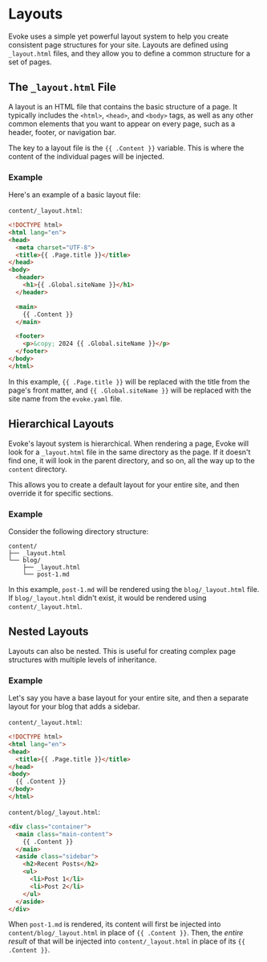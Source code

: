 # Layouts

Evoke uses a simple yet powerful layout system to help you create consistent page structures for your site. Layouts are defined using `_layout.html` files, and they allow you to define a common structure for a set of pages.

## The `_layout.html` File

A layout is an HTML file that contains the basic structure of a page. It typically includes the `<html>`, `<head>`, and `<body>` tags, as well as any other common elements that you want to appear on every page, such as a header, footer, or navigation bar.

The key to a layout file is the `{{ .Content }}` variable. This is where the content of the individual pages will be injected.

### Example

Here's an example of a basic layout file:

`content/_layout.html`:
```html
<!DOCTYPE html>
<html lang="en">
<head>
  <meta charset="UTF-8">
  <title>{{ .Page.title }}</title>
</head>
<body>
  <header>
    <h1>{{ .Global.siteName }}</h1>
  </header>

  <main>
    {{ .Content }}
  </main>

  <footer>
    <p>&copy; 2024 {{ .Global.siteName }}</p>
  </footer>
</body>
</html>
```

In this example, `{{ .Page.title }}` will be replaced with the title from the page's front matter, and `{{ .Global.siteName }}` will be replaced with the site name from the `evoke.yaml` file.

## Hierarchical Layouts

Evoke's layout system is hierarchical. When rendering a page, Evoke will look for a `_layout.html` file in the same directory as the page. If it doesn't find one, it will look in the parent directory, and so on, all the way up to the `content` directory.

This allows you to create a default layout for your entire site, and then override it for specific sections.

### Example

Consider the following directory structure:

```
content/
├── _layout.html
└── blog/
    ├── _layout.html
    └── post-1.md
```

In this example, `post-1.md` will be rendered using the `blog/_layout.html` file. If `blog/_layout.html` didn't exist, it would be rendered using `content/_layout.html`.

## Nested Layouts

Layouts can also be nested. This is useful for creating complex page structures with multiple levels of inheritance.

### Example

Let's say you have a base layout for your entire site, and then a separate layout for your blog that adds a sidebar.

`content/_layout.html`:
```html
<!DOCTYPE html>
<html lang="en">
<head>
  <title>{{ .Page.title }}</title>
</head>
<body>
  {{ .Content }}
</body>
</html>
```

`content/blog/_layout.html`:
```html
<div class="container">
  <main class="main-content">
    {{ .Content }}
  </main>
  <aside class="sidebar">
    <h2>Recent Posts</h2>
    <ul>
      <li>Post 1</li>
      <li>Post 2</li>
    </ul>
  </aside>
</div>
```

When `post-1.md` is rendered, its content will first be injected into `content/blog/_layout.html` in place of `{{ .Content }}`. Then, the *entire result* of that will be injected into `content/_layout.html` in place of its `{{ .Content }}`.
